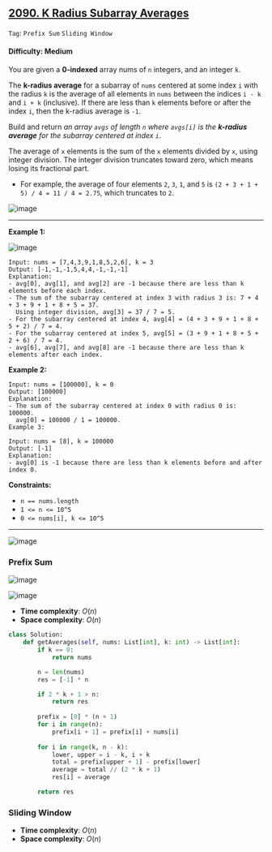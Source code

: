 ## [2090. K Radius Subarray Averages](https://leetcode.com/problems/k-radius-subarray-averages/)

```Tag```: ```Prefix Sum``` ```Sliding Window```

#### Difficulty: Medium

You are given a __0-indexed__ array nums of ```n``` integers, and an integer ```k```.

The __k-radius average__ for a subarray of ```nums``` centered at some index ```i``` with the radius ```k``` is the average of all elements in ```nums``` between the indices ```i - k``` and ```i + k``` (inclusive). If there are less than ```k``` elements before or after the index ```i```, then the k-radius average is ```-1```.

Build and return _an array ```avgs``` of length ```n``` where ```avgs[i]``` is the __k-radius average__ for the subarray centered at index ```i```_.

The average of ```x``` elements is the sum of the ```x``` elements divided by ```x```, using integer division. The integer division truncates toward zero, which means losing its fractional part.

- For example, the average of four elements ```2```, ```3```, ```1```, and ```5``` is ```(2 + 3 + 1 + 5) / 4 = 11 / 4 = 2.75```, which truncates to ```2```.

![image](https://github.com/quananhle/Python/assets/35042430/be5f5659-3796-4e15-adc2-a1fa39ae079c)

---

__Example 1:__

![image](https://assets.leetcode.com/uploads/2021/11/07/eg1.png)
```
Input: nums = [7,4,3,9,1,8,5,2,6], k = 3
Output: [-1,-1,-1,5,4,4,-1,-1,-1]
Explanation:
- avg[0], avg[1], and avg[2] are -1 because there are less than k elements before each index.
- The sum of the subarray centered at index 3 with radius 3 is: 7 + 4 + 3 + 9 + 1 + 8 + 5 = 37.
  Using integer division, avg[3] = 37 / 7 = 5.
- For the subarray centered at index 4, avg[4] = (4 + 3 + 9 + 1 + 8 + 5 + 2) / 7 = 4.
- For the subarray centered at index 5, avg[5] = (3 + 9 + 1 + 8 + 5 + 2 + 6) / 7 = 4.
- avg[6], avg[7], and avg[8] are -1 because there are less than k elements after each index.
```

__Example 2:__
```
Input: nums = [100000], k = 0
Output: [100000]
Explanation:
- The sum of the subarray centered at index 0 with radius 0 is: 100000.
  avg[0] = 100000 / 1 = 100000.
Example 3:

Input: nums = [8], k = 100000
Output: [-1]
Explanation: 
- avg[0] is -1 because there are less than k elements before and after index 0.
```

__Constraints:__

- ```n == nums.length```
- ```1 <= n <= 10^5```
- ```0 <= nums[i], k <= 10^5```

---

![image](https://leetcode.com/problems/k-radius-subarray-averages/Figures/2090/Slide1a.PNG)

### Prefix Sum

![image](https://leetcode.com/problems/k-radius-subarray-averages/Figures/2090/Slide1b.PNG)

![image](https://leetcode.com/problems/k-radius-subarray-averages/Figures/2090/Slide1c.PNG)

- __Time complexity__: $O(n)$
- __Space complexity__: $O(n)$

```Python
class Solution:
    def getAverages(self, nums: List[int], k: int) -> List[int]:
        if k == 0:
            return nums

        n = len(nums)
        res = [-1] * n

        if 2 * k + 1 > n:
            return res
        
        prefix = [0] * (n + 1)
        for i in range(n):
            prefix[i + 1] = prefix[i] + nums[i]
        
        for i in range(k, n - k):
            lower, upper = i - k, i + k
            total = prefix[upper + 1] - prefix[lower]
            average = total // (2 * k + 1)
            res[i] = average

        return res
```

### Sliding Window

- __Time complexity__: $O(n)$
- __Space complexity__: $O(n)$
